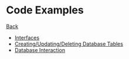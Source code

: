 # Code Examples

[Back](../README.MD)

* [Interfaces](./interfaces/README.MD)
* [Creating/Updating/Deleting Database Tables](./migrations/README.MD)
* [Database Interaction](./models/README.MD)
